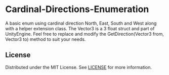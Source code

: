 # Cardinal-Directions-Enumeration

A basic enum using cardinal direction North, East, South and West along with a helper extension class.
The Vector3 is a 3 float struct and part of UnityEngine. Feel free to replace and modify the GetDirection(Vector3 from, Vector3 to) method to suit your needs.

<!-- LICENSE -->
## License

Distributed under the MIT License. See [LICENSE](https://github.com/Genso-0/Cardinal-Directions-Enumeration/blob/master/LICENSE) for more information.
